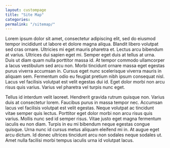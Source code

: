 ```yaml
---
layout: custompage
title: "Site Map"
categories:
permalink: "/sitemap/"
---
```


Lorem ipsum dolor sit amet, consectetur adipiscing elit, sed do eiusmod tempor incididunt ut labore et dolore magna aliqua. Blandit libero volutpat sed cras ornare. Ultricies mi eget mauris pharetra et. Lectus arcu bibendum at varius. Ultrices dui sapien eget mi. Semper eget duis at tellus at urna. Duis ut diam quam nulla porttitor massa id. At tempor commodo ullamcorper a lacus vestibulum sed arcu non. Morbi tincidunt ornare massa eget egestas purus viverra accumsan in. Cursus eget nunc scelerisque viverra mauris in aliquam sem. Fermentum odio eu feugiat pretium nibh ipsum consequat nisl. Lacus vel facilisis volutpat est velit egestas dui id. Eget dolor morbi non arcu risus quis varius. Varius vel pharetra vel turpis nunc eget.

Tellus id interdum velit laoreet. Hendrerit gravida rutrum quisque non. Varius duis at consectetur lorem. Faucibus purus in massa tempor nec. Accumsan lacus vel facilisis volutpat est velit egestas. Neque volutpat ac tincidunt vitae semper quis lectus. Porttitor eget dolor morbi non arcu risus quis varius. Mollis nunc sed id semper risus. Vitae justo eget magna fermentum iaculis eu non diam. Turpis in eu mi bibendum neque egestas congue quisque. Urna nunc id cursus metus aliquam eleifend mi in. At augue eget arcu dictum. Id donec ultrices tincidunt arcu non sodales neque sodales ut. Amet nulla facilisi morbi tempus iaculis urna id volutpat lacus.